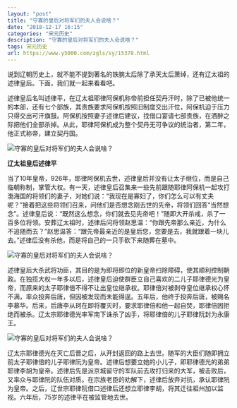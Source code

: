```yaml
---
layout: "post"
title: "守寡的皇后对将军们的夫人会说啥？"
date: "2018-12-17 16:15"
categories: "宋元历史"
description: "守寡的皇后对将军们的夫人会说啥？"
tags: 宋元历史
url: https://www.y5000.com/zgls/sy/15378.html
---
```






说到辽朝历史上，就不能不提到著名的铁腕太后除了承天太后萧绰，还有辽太祖的述律皇后。下面，我们就一起来看看吧。

述律皇后名叫述律平，在辽太祖耶律阿保机称帝前担任契丹汗时，除了已被他统一的本部，还有七个部族，其贵族要求阿保机按照旧制度交出汗位，阿保机迫于压力只得交出可汗旗鼓。阿保机按照妻子述律后建议，找借口宴请七部贵族，在酒醉之际把他们全部杀掉。从此，耶律阿保机成为整个契丹无可争议的统治者，第二年，他正式称帝，建立契丹国。

![守寡的皇后对将军们的夫人会说啥？](/uploads/allimg/170228/6-1F22Q60F25N.JPG)

**辽太祖皇后述律平**

当了10年皇帝，926年，耶律阿保机去世，述律皇后并没有让太子继位，而是自己临朝称制，掌管大权。有一天，述律皇后召集来一些先前跟随耶律阿保机一起攻打渤海国的将领们的妻子，对她们说：“我现在是寡妇了，你们怎么可以有丈夫呢？”接着把这些将领们召来，问他们是否想念刚去世的先帝，将领们回答“当然想念”。述律皇后说：“既然这么想念，你们就去见先帝吧！”随即大开杀戒，杀了一百多位将领。安葬辽太祖时，述律后问将领赵思温：“你跟先帝那么亲近，为什么不追随而去？”赵思温答：“跟先帝最亲近的是皇后您，您要是去，我就跟着一块儿去。”述律后没有杀他，而是将自己的一只手砍下来随葬在墓中。

![守寡的皇后对将军们的夫人会说啥？](/uploads/allimg/170228/6-1F22Q60T1c2.JPG)

述律皇后大杀武将功臣，其目的是为即将即位的新皇帝扫除障碍，使其顺利控制朝政。在独揽大权一年多以后，述律皇后迫使群臣立自己喜欢的二儿子耶律德光为皇帝，而原来的太子耶律倍不得不让出皇位继承权。耶律倍对被剥夺皇位继承权心怀不满，率众投奔后唐，但因被发现而未能得逞。五年后，他终于投奔后唐，被赐名李慕华。后来，后唐李从珂在即将覆灭时，要求耶律倍和他一起自焚，耶律倍因拒绝而被杀。辽太宗耶律德光率军南下诛杀了凶手，将耶律倍的儿子耶律阮封为永康王。

![守寡的皇后对将军们的夫人会说啥？](/uploads/allimg/170228/6-1F22Q60942429.JPG)

辽太宗耶律德光在灭亡后晋之后，从开封返回的路上去世。随军的大臣们随即拥立前太子耶律倍的儿子耶律阮为皇帝。述律后想要立她的小儿子，即耶律德光的弟弟耶律李胡为皇帝。述律后先是派京城留守的军队前去攻打归来的大军，被击败后，又率众与耶律阮的队伍对质。在宗族老臣的劝解下，述律后放弃对抗，承认耶律阮为皇帝。之后，辽世宗耶律阮借口述律后还想立耶律李胡，将其迁往祖州加以监视。六年后，75岁的述律平在被监管地去世。
